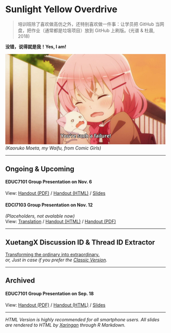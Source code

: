 # Sunlight Yellow Overdrive

> 培训班除了喜欢做高仿之外，还特别喜欢做一件事：让学员把 GitHub 当网盘，把作业（通常都是垃圾项目）放到 GitHub 上刷版。(光谱 & 杜晨, 2018)

**没错，说得就是我！Yes, I am!**  

![Yes I am](./Resources/Youre_such_a_failure.jpg)
*(Kaoruko Moeta, my Waifu, from Comic Girls)*

---

## Ongoing & Upcoming
#### EDUC7101 Group Presentation on Nov. 6
View: [Handout (PDF)](EDUC7101P-1106.pdf) / [Handout (HTML)](EDUC7101H-1106.html) / [Slides](EDUC7101S-1106.html)  

#### EDCI7103 Group Presentation on Nov. 12
*(Placeholders, not avalable now)*  
View: [Translation](EDCI7103T-1112.pdf) / [Handout (HTML)](EDCI7103H-1112.html) / [Handout (PDF)](EDCI7103P-1112.pdf)  

---

## XuetangX Discussion ID & Thread ID Extractor
[Transforming the ordinary into extraordinary.](./XTXExtractor/Index.html)  
*or, Just in case if you prefer the [Classic Version](./XTXExtractor/Legacy.html).*  

---

## Archived
#### EDUC7101 Group Presentation on Sep. 18
View: [Handout (PDF)](EDUC7101P-0918.pdf) / [Handout (HTML)](EDUC7101H-0918.html) / [Slides](EDUC7101S-0918.html)

---
*HTML Version is highly recommended for all smartphone users.*
*All slides are rendered to HTML by [Xaringan](https://github.com/yihui/xaringan) through R Markdown.*